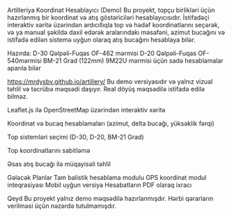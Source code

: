 Artilleriya Koordinat Hesablayıcı (Demo)
Bu proyekt, topçu birlikləri üçün hazırlanmış bir koordinat və atış göstəriciləri hesablayıcısıdır. İstifadəçi interaktiv xəritə üzərindən ardıcıllıqla top və hədəf koordinatlarını seçərək, və ya manual şəkildə daxil edərək aralarındakı məsafəni, azimut bucağını və istifadə edilən sistemə uyğun olaraq atış bucağını hesablaya bilər.

Hazırda: 
D-30   Qəlpəli-Fuqas OF-462 mərmisi
D-20   Qəlpəli-Fuqas  OF-540mərmisi
BM-21 Grad (122mm) 9M22U mərmisi üçün sadə hesablamalar aparıla bilər

https://mrdysbv.github.io/artillery/
Bu demo versiyasıdır və yalnız vizual təhlil və təcrübə məqsədi daşıyır. Real döyüş məqsədilə istifadə edilə bilməz.



Leaflet.js ilə OpenStreetMap üzərindən interaktiv xəritə

Koordinat və bucaq hesablamaları (azimut, delta bucağı, yüksəklik fərqi)

Top sistemləri seçimi (D-30, D-20, BM-21 Grad)

Top koordinatlarını sabitləmə

Əsas atış bucağı ilə müqayisəli təhlil




Gələcək Planlar
Tam balistik hesablama modulu
GPS koordinat modul inteqrasiyası
Mobil uyğun versiya
Hesabatların PDF olaraq ixracı

Qeyd
Bu proyekt yalnız demo məqsədilə hazırlanmışdır. Hərbi qərarların verilməsi üçün nəzərdə tutulmamışdır.
